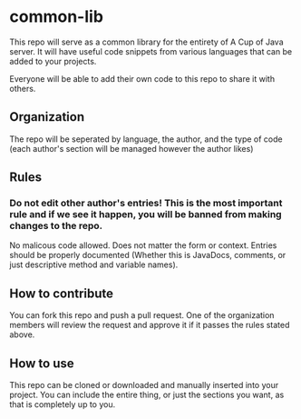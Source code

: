 # common-lib
This repo will serve as a common library for the entirety of A Cup of Java server. It will have useful code snippets from various languages that can be added to your projects. 

Everyone will be able to add their own code to this repo to share it with others. 

## Organization
The repo will be seperated by language, the author, and the type of code (each author's section will be managed however the author likes)

## Rules
### Do not edit other author's entries! This is the most important rule and if we see it happen, you will be banned from making changes to the repo. 
No malicous code allowed. Does not matter the form or context.
Entries should be properly documented (Whether this is JavaDocs, comments, or just descriptive method and variable names).

## How to contribute
You can fork this repo and push a pull request. One of the organization members will review the request and approve it if it passes the rules stated above. 

## How to use
This repo can be cloned or downloaded and manually inserted into your project. You can include the entire thing, or just the sections you want, as that is completely up to you.
